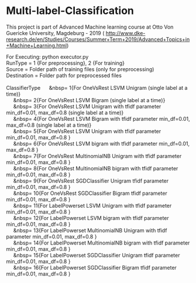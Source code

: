 # Multi-label-Classification

This project is part of Advanced Machine learning course at Otto Von Guericke University, Magdeburg - 2019 ( http://www.dke-research.de/en/Studies/Courses/Summer+Term+2019/Advanced+Topics+in+Machine+Learning.html)

For Executing: python executor.py <RunType> <Source> <Destination> <ClassifierType> <br/> 
RunType = 1 {For preprocessing}, 2 {For training}<br/>
Source = Folder path of training files (only for preprocessing)<br/>
Destination = Folder path for preprocessed files<br/><br/>
ClassifierType 
&nbsp;&nbsp;&nbsp;&nbsp;&nbsp;&nbsp= 1{For OneVsRest LSVM Unigram (single label at a time)}<br/>
&nbsp;&nbsp;&nbsp;&nbsp;&nbsp;&nbsp= 2{For OneVsRest LSVM Bigram (single label at a time)}<br/>
&nbsp;&nbsp;&nbsp;&nbsp;&nbsp;&nbsp= 3{For OneVsRest LSVM Unigram with tfidf parameter min_df=0.01, max_df=0.8 (single label at a time)}<br/>
&nbsp;&nbsp;&nbsp;&nbsp;&nbsp;&nbsp= 4{For OneVsRest LSVM Bigram with tfidf parameter min_df=0.01, max_df=0.8 (single label at a time)}<br/>
&nbsp;&nbsp;&nbsp;&nbsp;&nbsp;&nbsp= 5{For OneVsRest LSVM Unigram with tfidf parameter min_df=0.01, max_df=0.8 }<br/>
&nbsp;&nbsp;&nbsp;&nbsp;&nbsp;&nbsp= 6{For OneVsRest LSVM bigram with tfidf parameter min_df=0.01, max_df=0.8 }<br/>
&nbsp;&nbsp;&nbsp;&nbsp;&nbsp;&nbsp= 7{For OneVsRest MultinomialNB Unigram with tfidf parameter min_df=0.01, max_df=0.8 }<br/>
&nbsp;&nbsp;&nbsp;&nbsp;&nbsp;&nbsp= 8{For OneVsRest MultinomialNB bigram with tfidf parameter min_df=0.01, max_df=0.8 }<br/>
&nbsp;&nbsp;&nbsp;&nbsp;&nbsp;&nbsp= 9{For OneVsRest SGDClassifier Unigram tfidf parameter min_df=0.01, max_df=0.8 }<br/>
&nbsp;&nbsp;&nbsp;&nbsp;&nbsp;&nbsp= 10{For OneVsRest SGDClassifier Bigram tfidf parameter min_df=0.01, max_df=0.8 }<br/>
&nbsp;&nbsp;&nbsp;&nbsp;&nbsp;&nbsp= 11{For LabelPowerset LSVM Unigram with tfidf parameter min_df=0.01, max_df=0.8 }<br/>
&nbsp;&nbsp;&nbsp;&nbsp;&nbsp;&nbsp= 12{For LabelPowerset LSVM bigram with tfidf parameter min_df=0.01, max_df=0.8 }<br/>
&nbsp;&nbsp;&nbsp;&nbsp;&nbsp;&nbsp= 13{For LabelPowerset MultinomialNB Unigram with tfidf parameter min_df=0.01, max_df=0.8 }<br/>
&nbsp;&nbsp;&nbsp;&nbsp;&nbsp;&nbsp= 14{For LabelPowerset MultinomialNB bigram with tfidf parameter min_df=0.01, max_df=0.8 }<br/>
&nbsp;&nbsp;&nbsp;&nbsp;&nbsp;&nbsp= 15{For LabelPowerset SGDClassifier Unigram tfidf parameter min_df=0.01, max_df=0.8 }<br/>
&nbsp;&nbsp;&nbsp;&nbsp;&nbsp;&nbsp= 16{For LabelPowerset SGDClassifier Bigram tfidf parameter min_df=0.01, max_df=0.8 }<br/>

